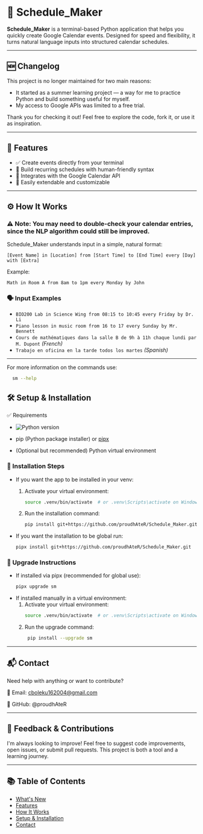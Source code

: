 # 📅 Schedule_Maker

**Schedule_Maker** is a terminal-based Python application that helps you quickly create Google Calendar events. Designed
for speed and flexibility, it turns natural language inputs into structured calendar schedules.

---

## 🆕 Changelog

This project is no longer maintained for two main reasons:

- It started as a summer learning project — a way for me to practice Python and build something useful for myself.
- My access to Google APIs was limited to a free trial.

Thank you for checking it out! Feel free to explore the code, fork it, or use it as inspiration.

---

## 🚀 Features

- ✅ Create events directly from your terminal
- 📆 Build recurring schedules with human-friendly syntax
- 🔌 Integrates with the Google Calendar API
- 🧩 Easily extendable and customizable

---

## ⚙️ How It Works

### ⚠️ Note: You may need to double-check your calendar entries, since the NLP algorithm could still be improved.

Schedule_Maker understands input in a simple, natural format:
```
[Event Name] in [Location] from [Start Time] to [End Time] every [Day] with [Extra]
```

Example:

```
Math in Room A from 8am to 1pm every Monday by John
```

### 🗣️ Input Examples

- `BIO200 Lab in Science Wing from 08:15 to 10:45 every Friday by Dr. Li`
- `Piano lesson in music room from 16 to 17 every Sunday by Mr. Bennett`
- `Cours de mathématiques dans la salle B de 9h à 11h chaque lundi par M. Dupont` *(French)*
- `Trabajo en oficina en la tarde todos los martes` *(Spanish)*

---

For more information on the commands use:

   ```bash
     sm --help
   ```

## 🛠️ Setup & Installation

✅ Requirements

- ![Python version](https://img.shields.io/badge/python-3.10%2B-blue)

- pip (Python package installer)
  or [pipx](https://pypa.github.io/pipx/)

- (Optional but recommended) Python virtual environment

### 🔧 Installation Steps

- If you want the app to be installed in your venv:

    1. Activate your virtual environment:
          ```bash
         source .venv/bin/activate  # or .venv\Scripts\activate on Windows
          ```
    2. Run the installation command:
         ```bash
        pip install git+https://github.com/proudhAteR/Schedule_Maker.git
       ```

- If you want the installation to be global run:
   ```bash 
   pipx install git+https://github.com/proudhAteR/Schedule_Maker.git
    ```

### 🔄 Upgrade Instructions

- If installed via pipx (recommended for global use):
    ```bash
    pipx upgrade sm
    ```
- If installed manually in a virtual environment:
    1. Activate your virtual environment:
        ```bash
       source .venv/bin/activate  # or .venv\Scripts\activate on Windows
        ```
    2. Run the upgrade command:
       ```bash
        pip install --upgrade sm
         ```

---

## 📬 Contact

Need help with anything or want to contribute?

📧 Email: cboleku162004@gmail.com

💬 GitHub: @proudhAteR

---

## 🙏 Feedback & Contributions

I'm always looking to improve!
Feel free to suggest code improvements, open issues, or submit pull requests.
This project is both a tool and a learning journey.

---

## 📚 Table of Contents

- [What's New](#-changelog)
- [Features](#-features)
- [How It Works](#-how-it-works)
- [Setup & Installation](#-setup--installation)
- [Contact](#-contact)
